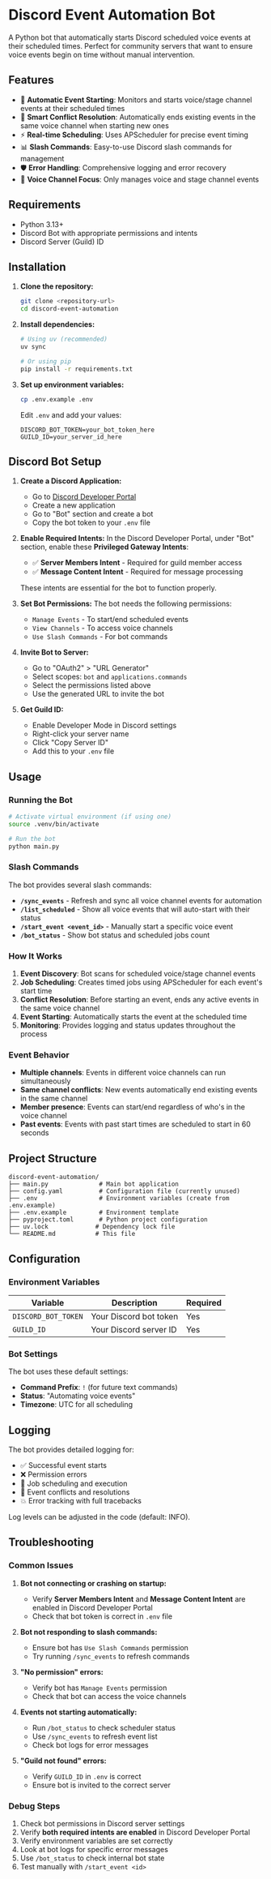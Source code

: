 # Discord Event Automation Bot

A Python bot that automatically starts Discord scheduled voice events at their scheduled times. Perfect for community servers that want to ensure voice events begin on time without manual intervention.

## Features

- 🤖 **Automatic Event Starting**: Monitors and starts voice/stage channel events at their scheduled times
- 🔄 **Smart Conflict Resolution**: Automatically ends existing events in the same voice channel when starting new ones
- ⚡ **Real-time Scheduling**: Uses APScheduler for precise event timing
- 📊 **Slash Commands**: Easy-to-use Discord slash commands for management
- 🛡️ **Error Handling**: Comprehensive logging and error recovery
- 🎯 **Voice Channel Focus**: Only manages voice and stage channel events

## Requirements

- Python 3.13+
- Discord Bot with appropriate permissions and intents
- Discord Server (Guild) ID

## Installation

1. **Clone the repository:**

   ```bash
   git clone <repository-url>
   cd discord-event-automation
   ```

2. **Install dependencies:**

   ```bash
   # Using uv (recommended)
   uv sync

   # Or using pip
   pip install -r requirements.txt
   ```

3. **Set up environment variables:**

   ```bash
   cp .env.example .env
   ```

   Edit `.env` and add your values:

   ```env
   DISCORD_BOT_TOKEN=your_bot_token_here
   GUILD_ID=your_server_id_here
   ```

## Discord Bot Setup

1. **Create a Discord Application:**
   - Go to [Discord Developer Portal](https://discord.com/developers/applications)
   - Create a new application
   - Go to "Bot" section and create a bot
   - Copy the bot token to your `.env` file

2. **Enable Required Intents:**
   In the Discord Developer Portal, under "Bot" section, enable these **Privileged Gateway Intents**:
   - ✅ **Server Members Intent** - Required for guild member access
   - ✅ **Message Content Intent** - Required for message processing

   These intents are essential for the bot to function properly.

3. **Set Bot Permissions:**
   The bot needs the following permissions:
   - `Manage Events` - To start/end scheduled events
   - `View Channels` - To access voice channels
   - `Use Slash Commands` - For bot commands

4. **Invite Bot to Server:**
   - Go to "OAuth2" > "URL Generator"
   - Select scopes: `bot` and `applications.commands`
   - Select the permissions listed above
   - Use the generated URL to invite the bot

5. **Get Guild ID:**
   - Enable Developer Mode in Discord settings
   - Right-click your server name
   - Click "Copy Server ID"
   - Add this to your `.env` file

## Usage

### Running the Bot

```bash
# Activate virtual environment (if using one)
source .venv/bin/activate

# Run the bot
python main.py
```

### Slash Commands

The bot provides several slash commands:

- **`/sync_events`** - Refresh and sync all voice channel events for automation
- **`/list_scheduled`** - Show all voice events that will auto-start with their status
- **`/start_event <event_id>`** - Manually start a specific voice event
- **`/bot_status`** - Show bot status and scheduled jobs count

### How It Works

1. **Event Discovery**: Bot scans for scheduled voice/stage channel events
2. **Job Scheduling**: Creates timed jobs using APScheduler for each event's start time
3. **Conflict Resolution**: Before starting an event, ends any active events in the same voice channel
4. **Event Starting**: Automatically starts the event at the scheduled time
5. **Monitoring**: Provides logging and status updates throughout the process

### Event Behavior

- **Multiple channels**: Events in different voice channels can run simultaneously
- **Same channel conflicts**: New events automatically end existing events in the same channel
- **Member presence**: Events can start/end regardless of who's in the voice channel
- **Past events**: Events with past start times are scheduled to start in 60 seconds

## Project Structure

```
discord-event-automation/
├── main.py              # Main bot application
├── config.yaml          # Configuration file (currently unused)
├── .env                 # Environment variables (create from .env.example)
├── .env.example         # Environment template
├── pyproject.toml       # Python project configuration
├── uv.lock             # Dependency lock file
└── README.md           # This file
```

## Configuration

### Environment Variables

| Variable | Description | Required |
|----------|-------------|----------|
| `DISCORD_BOT_TOKEN` | Your Discord bot token | Yes |
| `GUILD_ID` | Your Discord server ID | Yes |

### Bot Settings

The bot uses these default settings:

- **Command Prefix**: `!` (for future text commands)
- **Status**: "Automating voice events"
- **Timezone**: UTC for all scheduling

## Logging

The bot provides detailed logging for:

- ✅ Successful event starts
- ❌ Permission errors
- 🔄 Job scheduling and execution
- 🛑 Event conflicts and resolutions
- 💥 Error tracking with full tracebacks

Log levels can be adjusted in the code (default: INFO).

## Troubleshooting

### Common Issues

1. **Bot not connecting or crashing on startup:**
   - Verify **Server Members Intent** and **Message Content Intent** are enabled in Discord Developer Portal
   - Check that bot token is correct in `.env` file

2. **Bot not responding to slash commands:**
   - Ensure bot has `Use Slash Commands` permission
   - Try running `/sync_events` to refresh commands

3. **"No permission" errors:**
   - Verify bot has `Manage Events` permission
   - Check that bot can access the voice channels

4. **Events not starting automatically:**
   - Run `/bot_status` to check scheduler status
   - Use `/sync_events` to refresh event list
   - Check bot logs for error messages

5. **"Guild not found" errors:**
   - Verify `GUILD_ID` in `.env` is correct
   - Ensure bot is invited to the correct server

### Debug Steps

1. Check bot permissions in Discord server settings
2. Verify **both required intents are enabled** in Discord Developer Portal
3. Verify environment variables are set correctly
4. Look at bot logs for specific error messages
5. Use `/bot_status` to check internal bot state
6. Test manually with `/start_event <id>`
